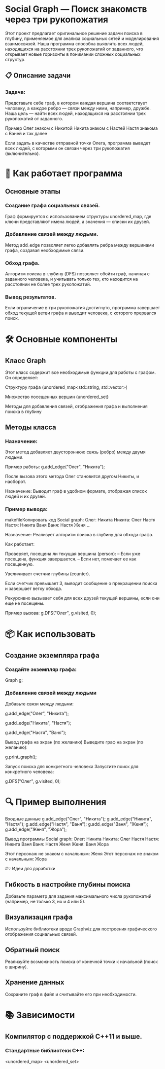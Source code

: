 # Social Graph — Поиск знакомств через три рукопожатия
Этот проект предлагает оригинальное решение задачи поиска в глубину, применяемое для анализа социальных сетей и моделирования взаимосвязей. Наша программа способна выявлять всех людей, находящихся на расстоянии трех рукопожатий от заданного, что открывает новые горизонты в понимании сложных социальных структур.

## 📋 Описание задачи
### Задача:
Представьте себе граф, в котором каждая вершина соответствует человеку, а каждое ребро — связи между ними, например, дружбе. Наша цель — найти всех людей, находящихся на расстоянии трех рукопожатий от заданного.

Пример
Олег знаком с Никитой
Никита знаком с Настей
Настя знакома с Ваней и так далее

Если задать в качестве отправной точки Олега, программа выведет всех людей, с которыми он связан через три рукопожатия (включительно).

# 🚀 Как работает программа
## Основные этапы
### Создание графа социальных связей.
Граф формируется с использованием структуры unordered_map, где ключи представляют имена людей, а значения — списки их друзей.

### Добавление связей между людьми.
Метод add_edge позволяет легко добавлять ребра между вершинами графа, создавая необходимые связи.

### Обход графа.
Алгоритм поиска в глубину (DFS) позволяет обойти граф, начиная с заданного человека, и учитывать только тех, кто находится на расстоянии не более трех рукопожатий.

### Вывод результатов.
Если ограничение в три рукопожатия достигнуто, программа завершает обход текущей ветви графа и выводит человека, с которого прервался поиск.

# 🛠️ Основные компоненты
## Класс Graph
Этот класс содержит все необходимые функции для работы с графом. Он определяет:

Структуру графа (unordered_map<std::string, std::vector>)

Множество посещенных вершин (unordered_set)

Методы для добавления связей, отображения графа и выполнения поиска в глубину

## Методы класса
### Назначение:
Этот метод добавляет двустороннюю связь (ребро) между двумя людьми.

Пример работы:
g.add_edge("Олег", "Никита");

После вызова этого метода Олег становится другом Никиты, и наоборот.

Назначение:
Выводит граф в удобном формате, отображая список людей и их друзей.

### Пример вывода:

makefileКопировать код Social graph:
Олег: Никита
Никита: Олег Настя
Настя: Никита Ваня
Ваня: Настя Женя
...

Назначение:
Реализует алгоритм поиска в глубину для обхода графа.

Как работает:

Проверяет, посещена ли текущая вершина (person):
   – Если уже посещена, функция завершается.
   – Если нет, помечает ее как посещенную.

Увеличивает счетчик глубины (counter).

Если счетчик превышает 3, выводит сообщение о прекращении поиска и завершает ветку обхода.

Рекурсивно вызывает себя для всех друзей текущей вершины, если они еще не посещены.

Пример вызова:
g.DFS("Олег", g.visited, 0);

# 📦 Как использовать
## Создание экземпляра графа
### Создайте экземпляр графа:
Graph g;

### Добавление связей между людьми
Добавьте связи между людьми:

g.add_edge("Олег", "Никита");

g.add_edge("Никита", "Настя");

g.add_edge("Настя", "Ваня");


Вывод графа на экран (по желанию)
Выведите граф на экран (по желанию):

g.print_graph();

Запуск поиска для конкретного человека
Запустите поиск для конкретного человека:

g.DFS("Олег", g.visited, 0);

# 🔍 Пример выполнения
Входные данные
g.add_edge("Олег", "Никита");
g.add_edge("Никита", "Настя");
g.add_edge("Настя", "Ваня");
g.add_edge("Ваня", "Женя");
g.add_edge("Женя", "Жора");

Вывод программы
Social graph:
Олег: Никита
Никита: Олег Настя
Настя: Никита Ваня
Ваня: Настя Женя
Женя: Ваня Жора

Этот персонаж не знаком с начальным: Женя
Этот персонаж не знаком с начальным: Жора

#💡 Идеи для доработки
## Гибкость в настройке глубины поиска
Добавьте параметр для задания максимального числа рукопожатий (например, не только 3, но и 4 или 5).

## Визуализация графа
Используйте библиотеки вроде Graphviz для построения графического отображения социальных связей.

## Обратный поиск
Реализуйте возможность поиска от конечной точки к начальной (поиск в ширину).

## Хранение данных
Сохраните граф в файл и считывайте его при необходимости.

# 📚 Зависимости
## Компилятор с поддержкой C++11 и выше.

### Стандартные библиотеки C++:

<unordered_map>
<unordered_set>
<vector>
<string>
<iostream>
